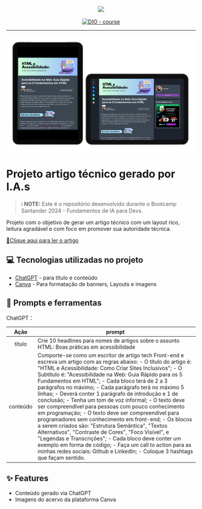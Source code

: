<p align="center">
    <img width="100" src=".github/assets/banner.png">
</p>


<p align="center">
  <a href="https://dio.me/"><img src="https://img.shields.io/badge/DIO-Course-28DA77?logo=youtube" alt="DIO - course">
  </a>
  
  </a>
</p>

-------

<p align="center">
  <img 
    src=".github/assets/article-preview.png"
    width="600"  
  />
</p>

# Projeto artigo técnico gerado por I.A.s


 > ℹ️ **NOTE:** Este é o repositório desenvolvido durante o Bootcamp Santander 2024 - Fundamentos de IA para Devs.

Projeto com o objetivo de gerar um artigo técnico com um layout rico, leitura agradável e com foco em promover sua autoridade técnica.

<a href="https://www.dio.me/articles/acessibilidade-na-web-guia-rapido-para-os-5-fundamentos-em-html" title="View PDF now"> 📕Clique aqui para ler o artigo</a>

## 💻 Tecnologias utilizadas no projeto

- [ChatGPT](https://chat.openai.com/) - para título e conteúdo
- [Canva](https://www.canva.com/) - Para formatação de banners, Layouts e imagens


## 📄 Prompts e ferramentas


ChatGPT：

|   Ação   | prompt                                                                                                                                                                                                                                                                         |
| :------: | ------------------------------------------------------------------------------------------------------------------------------------------------------------------------------------------------------------------------------------------------------------------------------ |
|  título  | Crie 10 headlines para nomes de artigos sobre o assunto HTML: Boas práticas em acessibilidade |             
| conteúdo | Comporte-se como um escritor de artigo tech Front-end e escreva um artigo com as regras abaixo: - O título do artigo é: "HTML e Acessibilidade: Como Criar Sites Inclusivos"; - O Subtítulo é: "Acessibilidade na Web: Guia Rápido para os 5 Fundamentos em HTML"; - Cada bloco terá de 2 a 3 parágrafos no máximo; - Cada parágrafo terá no máximo 5 linhas; - Deverá conter 1 parágrafo de introdução e 1 de conclusão; - Tenha um tom de voz informal; - O texto deve ser compreendível para pessoas com pouco conhecimento em programação; - O texto deve ser compreendível para programadores sem conhecimento em front-end; - Os blocos a serem criados são: "Estrutura Semântica", "Textos Alternativos", "Contraste de Cores", "Foco Visível", e "Legendas e Transcrições"; - Cada bloco deve conter um exemplo em forma de código; - Faça um call to action para as minhas redes sociais: Github e LinkedIn; - Coloque 3 hashtags que façam sentido.|




## ✨ Features

- Conteúdo gerado via ChatGPT
- Imagens do acervo da plataforma Canva


